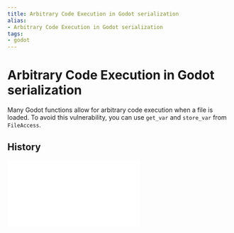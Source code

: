```yaml
---
title: Arbitrary Code Execution in Godot serialization
alias:
- Arbitrary Code Execution in Godot serialization
tags:
- godot
---
```


# Arbitrary Code Execution in Godot serialization

Many Godot functions allow for arbitrary code execution when a file is loaded. To avoid this vulnerability, you can use `get_var` and `store_var` from `FileAccess`.

## History

![20240619_243315](../entries/20240619_243315.md)
